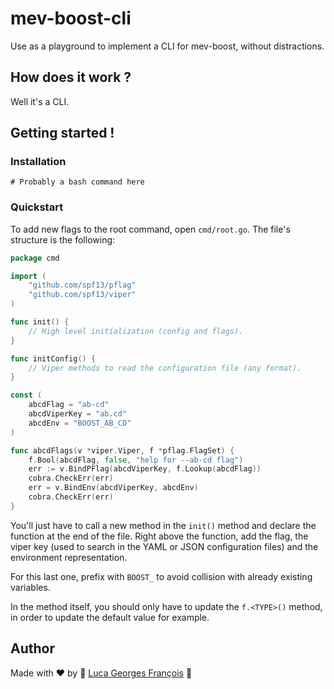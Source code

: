 # mev-boost-cli

Use as a playground to implement a CLI for mev-boost, without distractions.

## How does it work ?

Well it's a CLI.

## Getting started !

### Installation

```shell
# Probably a bash command here
```

### Quickstart

To add new flags to the root command, open `cmd/root.go`.
The file's structure is the following:
```go
package cmd

import (
	"github.com/spf13/pflag"
	"github.com/spf13/viper"
)

func init() {
	// High level initialization (config and flags).	
}

func initConfig() {
	// Viper methods to read the configuration file (any format).
}

const (
	abcdFlag = "ab-cd"
	abcdViperKey = "ab.cd"
	abcdEnv = "BOOST_AB_CD"
)

func abcdFlags(v *viper.Viper, f *pflag.FlagSet) {
	f.Bool(abcdFlag, false, "help for --ab-cd flag")
	err := v.BindPFlag(abcdViperKey, f.Lookup(abcdFlag))
	cobra.CheckErr(err)
	err = v.BindEnv(abcdViperKey, abcdEnv)
	cobra.CheckErr(err)
} 
```

You'll just have to call a new method in the `init()` method and declare the function at the end 
of the file.
Right above the function, add the flag, the viper key (used to search in the YAML or JSON 
configuration files) and the environment representation.

For this last one, prefix with `BOOST_` to avoid collision with already existing variables.

In the method itself, you should only have to update the `f.<TYPE>()` method, in order to update 
the default value for example.

## Author

Made with ❤️ by 🤖 [Luca Georges François](https://github.com/0xpanoramix) 🤖
